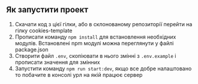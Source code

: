 ## Як запустити проект

1. Скачати код з цієї гілки, або в склонованому репозиторії перейти на гілку cookies-template
2. Прописати команду `npm install` для встановлення необхідних модулів. Встановлені npm модулі можна переглянути у файлі package.json
3. Створити файл `.env`, скопіювати в нього змінні з `.env.example` і прописати значення для змінних
4. Запустити команду `npm run start:dev`, якщо все добре налаштовано то побачите в консолі урл на якій працює сервер
